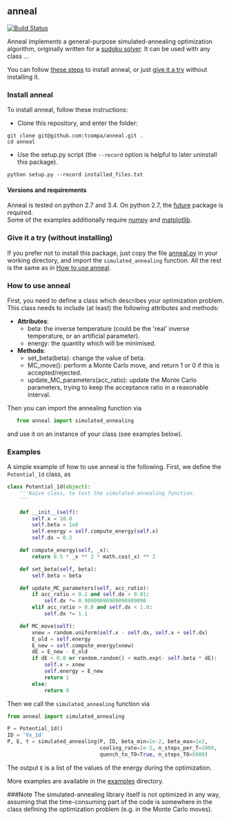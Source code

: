 ## anneal
[![Build Status](https://travis-ci.org/tcompa/anneal.svg?branch=master)](https://travis-ci.org/tcompa/anneal)

Anneal implements a general-purpose simulated-annealing optimization algorithm,
originally written for a
[sudoku solver](https://github.com/tcompa/sudoku_simulated_annealing).
It can be used with any class ...

You can follow [these steps](#install-anneal) to install anneal, or just
[give it a try](#give-it-a-try-without-installing) without installing it.

### Install anneal
To install anneal, follow these instructions:

+ Clone this repository, and enter the folder:
```
git clone git@github.com:tcompa/anneal.git .
cd anneal
```
+ Use the setup.py script (the `--record` option is helpful to later uninstall this package).
```
python setup.py --record installed_files.txt
```

#### Versions and requirements
Anneal is tested on python 2.7 and 3.4.
On python 2.7, the [future](https://pypi.python.org/pypi/future) package is required.  
Some of the examples additionally require [numpy](http://www.numpy.org/) and [matplotlib](http://matplotlib.org/).


### Give it a try (without installing)
If you prefer not to install this package, just copy the file
[anneal.py](anneal/anneal.py) in your working directory, and import the
`simulated_annealing` function.
All the rest is the same as in [How to use anneal](#how-to-use-anneal).

### How to use anneal
First, you need to define a class which describes your optimization problem.
This class needs to include (at least) the following attributes and methods:
+ **Attributes**:
  + beta: the inverse temperature (could be the 'real' inverse temperature, or an artificial parameter).
  + energy: the quantity which will be minimised.
+ **Methods**:
  + set_beta(beta): change the value of beta.
  + MC_move(): perform a Monte Carlo move, and return 1 or 0 if this is accepted/rejected.
  + update_MC_parameters(acc_ratio): update the Monte Carlo parameters, trying to keep the acceptance ratio in a reasonable interval.

Then you can import the annealing function via
```python
   from anneal import simulated_annealing
```
and use it on an instance of your class (see examples below).


### Examples
A simple example of how to use anneal is the following.
First, we define the `Potential_1d` class, as
```python
class Potential_1d(object):
    '''Naive class, to test the simulated-annealing function.
    '''

    def __init__(self):
        self.x = 10.0
        self.beta = 1e8
        self.energy = self.compute_energy(self.x)
        self.dx = 0.2

    def compute_energy(self, _x):
        return 0.5 * _x ** 2 * math.cos(_x) ** 2

    def set_beta(self, beta):
        self.beta = beta

    def update_MC_parameters(self, acc_ratio):
        if acc_ratio < 0.2 and self.dx > 0.01:
            self.dx *= 0.90909090909090909090
        elif acc_ratio > 0.8 and self.dx < 1.0:
            self.dx *= 1.1

    def MC_move(self):
        xnew = random.uniform(self.x - self.dx, self.x + self.dx)
        E_old = self.energy
        E_new = self.compute_energy(xnew)
        dE = E_new - E_old
        if dE < 0.0 or random.random() < math.exp(- self.beta * dE):
            self.x = xnew
            self.energy = E_new
            return 1
        else:
            return 0
```
Then we call the `simulated_annealing` function via
```python
from anneal import simulated_annealing

P = Potential_1d()
ID = 'Vx_1d'
P, E, t = simulated_annealing(P, ID, beta_min=1e-2, beta_max=1e2,
                              cooling_rate=1e-2, n_steps_per_T=1000,
                              quench_to_T0=True, n_steps_T0=5000)
```

The output `E` is a list of the values of the energy during the optimization.

More examples are available in the [examples](examples) directory.

###Note
The simulated-annealing library itself is not optimized in any way, assuming
that the time-consuming part of the code is somewhere in the class defining the
optimization problem (e.g. in the Monte Carlo moves).
